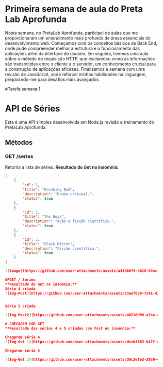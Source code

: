 # Primeira semana de aula do Preta Lab Aprofunda
Nesta semana, no PretaLab Aprofunda, participei de aulas que me proporcionaram um entendimento mais profundo de áreas essenciais do desenvolvimento web. Começamos com os conceitos básicos de Back End, onde pude compreender melhor a estrutura e o funcionamento das aplicações além da interface do usuário. Em seguida, tivemos uma aula sobre o método de requisição HTTP, que esclareceu como as informações são transmitidas entre o cliente e o servidor, um conhecimento crucial para a construção de aplicações eficazes. Finalizamos a semana com uma revisão de JavaScript, onde reforcei minhas habilidades na linguagem, preparando-me para desafios mais avançados.


#Tarefa semana 1 

# API de Séries

Esta é uma API simples desenvolvida em Node.js revisão e treinamento do PretaLab Aprofunda. 

## Métodos

### GET /series
Retorna a lista de séries.
**Resultado do Get no insomnia:**

```json
[
    {
        "id": 1,
        "title": "Breaking Bad",
        "description": "Drama criminal.",
        "status": true
    },
    {
        "id": 2,
        "title": "The Boys",
        "description": "Ação e ficção científica.",
        "status": true
    },
    {
        "id": 3,
        "title": "Black Mirror",
        "description": "Ficção científica.",
        "status": true
    }
]

![image](https://github.com/user-attachments/assets/a41360f9-4610-40ec-9080-3380fd832f60)

#POST / Series
**Resultado do Get no insomnia:**
Série 4 criada
![Img-Post](https://github.com/user-attachments/assets/23aef699-7241-43b5-a5ce-a00114cb3048)


Série 5 criada

![Img-Post2](https://github.com/user-attachments/assets/40216d99-a7be-4f96-8f55-b050a6116f73)

# CHECAGEM COM GET
**Resultado das séries 4 e 5 criadas com Post no insomnia:**

Chegarem série 4
![Img-Get 1](https://github.com/user-attachments/assets/dccb3683-b47f-4b4f-a345-71cf2a367ceb)

Chegarem série 5

![Img-Get 2](https://github.com/user-attachments/assets/39c3efe3-2960-4fa3-af7e-2f0ef5391cbe)


